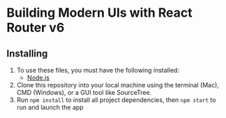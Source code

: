 # Building Modern UIs with React Router v6

## Installing

1. To use these files, you must have the following installed:
   - [Node.js](https://nodejs.org/en/)
2. Clone this repository into your local machine using the terminal (Mac), CMD (Windows), or a GUI tool like SourceTree.
3. Run `npm install` to install all project dependencies, then `npm start` to run and launch the app
